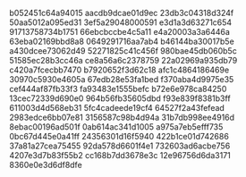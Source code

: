 b052451c64a94015
aacdb9dcae01d9ec
23db3c04318d324f
50aa5012a095ed31
3ef5a29048000591
e3d1a3d63271c654
91713758734b1751
66ebcbccbe4c5a11
e4a20003a3a6446a
63eba02169bbd8a8
0649291716aa7ab4
b46144ba30017b5e
a430dcee73062d49
52271825c41c456f
980bae45db060b5c
51585ec28b3cc46a
ce8a56a6c2378759
22a02969a935db79
c420a7fcecbb7470
b7920652f3d62c18
afc1c4864186469e
30970c5930e4605a
67edb28e53fa1bed
f370aba4d9975e35
cef444af87fb33f3
fa93483e1555befc
b72e6e978ca84250
13cec72339d690e0
964b56fb35605dbd
f93e839f8381b3ff
611003d4d568eb31
5fc4cadeede19cf4
64527f2a43fefead
2983edce6bb07e81
3156587c98b4d94a
31b7db998ee4916d
8ebac00196ad501f
0ab614ac341d1005
a975a7eb5efff735
0bc67d445e0a41ff
24356301d16f5940
422b1ce01d742686
37a81a27cea75455
92da578d6601f4e1
732603ad6acbe756
4207e3d7b83f55b2
cc168b7dd3678e3c
12e96756d6da3171
8360e0e3d6df8dfe
